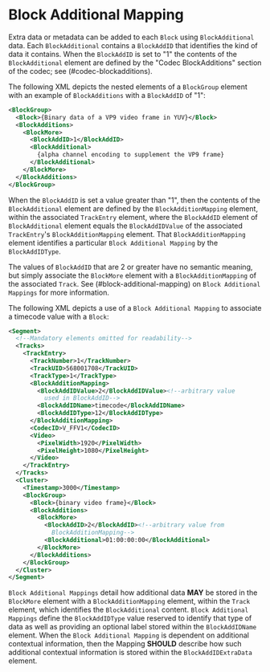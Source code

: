 # Block Additional Mapping

Extra data or metadata can be added to each `Block` using `BlockAdditional` data.
Each `BlockAdditional` contains a `BlockAddID` that identifies the kind of data it contains.
When the `BlockAddID` is set to "1" the contents of the `BlockAdditional` element
are defined by the "Codec BlockAdditions" section of the codec; see (#codec-blockadditions).

The following XML depicts the nested elements of a `BlockGroup` element with an example of `BlockAdditions` with a `BlockAddID` of "1":

```xml
<BlockGroup>
  <Block>{Binary data of a VP9 video frame in YUV}</Block>
  <BlockAdditions>
    <BlockMore>
      <BlockAddID>1</BlockAddID>
      <BlockAdditional>
        {alpha channel encoding to supplement the VP9 frame}
      </BlockAdditional>
    </BlockMore>
  </BlockAdditions>
</BlockGroup>
```

When the `BlockAddID` is set a value greater than "1", then the contents of the
`BlockAdditional` element are defined by the `BlockAdditionMapping` element, within
the associated `TrackEntry` element, where the `BlockAddID` element of `BlockAdditional` element
equals the `BlockAddIDValue` of the associated `TrackEntry`'s `BlockAdditionMapping` element.
That `BlockAdditionMapping` element identifies a particular `Block Additional Mapping` by the `BlockAddIDType`.

The values of `BlockAddID` that are 2 or greater have no semantic meaning, but simply
associate the `BlockMore` element with a `BlockAdditionMapping` of the associated `Track`.
See (#block-additional-mapping) on `Block Additional Mappings` for more information.

The following XML depicts a use of a `Block Additional Mapping` to associate a timecode value with a `Block`:

```xml
<Segment>
  <!--Mandatory elements omitted for readability-->
  <Tracks>
    <TrackEntry>
      <TrackNumber>1</TrackNumber>
      <TrackUID>568001708</TrackUID>
      <TrackType>1</TrackType>
      <BlockAdditionMapping>
        <BlockAddIDValue>2</BlockAddIDValue><!--arbitrary value
          used in BlockAddID-->
        <BlockAddIDName>timecode</BlockAddIDName>
        <BlockAddIDType>12</BlockAddIDType>
      </BlockAdditionMapping>
      <CodecID>V_FFV1</CodecID>
      <Video>
        <PixelWidth>1920</PixelWidth>
        <PixelHeight>1080</PixelHeight>
      </Video>
    </TrackEntry>
  </Tracks>
  <Cluster>
    <Timestamp>3000</Timestamp>
    <BlockGroup>
      <Block>{binary video frame}</Block>
      <BlockAdditions>
        <BlockMore>
          <BlockAddID>2</BlockAddID><!--arbitrary value from
            BlockAdditionMapping-->
          <BlockAdditional>01:00:00:00</BlockAdditional>
        </BlockMore>
      </BlockAdditions>
    </BlockGroup>
  </Cluster>
</Segment>
```

`Block Additional Mappings` detail how additional data **MAY** be stored in the `BlockMore` element
with a `BlockAdditionMapping` element, within the `Track` element, which identifies the `BlockAdditional` content.
`Block Additional Mappings` define the `BlockAddIDType` value reserved to identify that
type of data as well as providing an optional label stored within the `BlockAddIDName` element.
When the `Block Additional Mapping` is dependent on additional contextual information,
then the Mapping **SHOULD** describe how such additional contextual information is stored within the `BlockAddIDExtraData` element.
